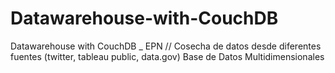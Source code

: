 # Datawarehouse-with-CouchDB
Datawarehouse with CouchDB _ EPN // Cosecha de datos desde diferentes fuentes (twitter, tableau public, data.gov)
Base de Datos Multidimensionales
